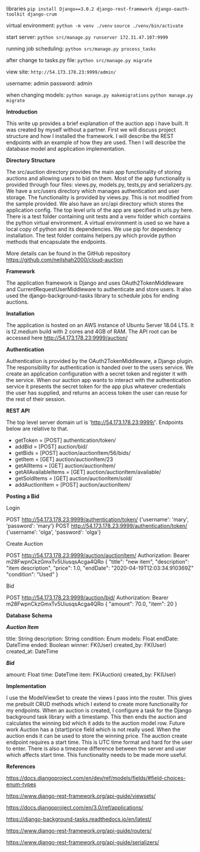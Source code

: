 libraries ```pip install Django==3.0.2 django-rest-framework django-oauth-toolkit django-crum```

virtual environment: ```python -m venv ./venv```   ```source ./venv/bin/activate```

start server: ```python src/manage.py runserver 172.31.47.107:9999```

running job scheduling: ```python src/manage.py process_tasks```

after change to tasks.py file: ```python src/manage.py migrate```

view site: ```http://54.173.178.23:9999/admin/```

username: admin
password: admin

when changing models:
```python manage.py makemigrations```
```python manage.py migrate```



**Introduction**

This write up provides a brief explanation of the auction app i have built. It was created by
myself without a partner. First we will discuss project structure and how I installed the
framework. I will describe the REST endpoints with an example of how they are used. Then I will
describe the database model and application implementation.

**Directory Structure**

The src/auction directory provides the main app functionality of storing auctions and allowing
users to bid on them. Most of the app functionality is provided through four files: views.py,
models.py, tests,py and serializers.py. We have a src/users directory which manages
authentication and user storage. The functionality is provided by views.py. This is not modified
from the sample provided. We also have an src/api directory which stores the application config.
The top level urls of the app are specified in urls.py here.
There is a test folder containing unit tests and a venv folder which contains the python virtual
environment. A virtual environment is used so we have a local copy of python and its
dependencies. We use pip for dependency installation. The test folder contains helpers.py
which provide python methods that encapsulate the endpoints.

More details can be found in the GitHub repository
https://github.com/neilshah2000/cloud-auction

**Framework**

The application framework is Django and uses OAuth2TokenMiddleware and
CurrentRequestUserMiddleware to authenticate and store users. It also used the
django-background-tasks library to schedule jobs for ending auctions.

**Installation**

The application is hosted on an AWS instance of Ubuntu Server 18.04 LTS. It is t2.medium
build with 2 cores and 4GB of RAM.
The API root can be accessed here http://54.173.178.23:9999/auction/

**Authentication**

Authentication is provided by the OAuth2TokenMiddleware, a Django plugin. The responsibility
for authentication is handed over to the users service. We create an application configuration
with a secret token and register it with the service. When our auction app wants to interact with
the authentication service it presents the secret token for the app plus whatever credentials the
user has supplied, and returns an access token the user can reuse for the rest of their session.

**REST API**

The top level server domain url is 'http://54.173.178.23:9999/'. Endpoints below are relative to
that.
- getToken = [POST] authentication/token/
- addBid = [POST] auction/bid/
- getBids = [POST] auction/auctionItem/56/bids/
- getItem = [GET] auction/auctionItem/23
- getAllItems = [GET] auction/auctionItem/
- getAllAvailableItems = [GET] auction/auctionItem/available/
- getSoldItems = [GET] auction/auctionItem/sold/
- addAuctionItem = [POST] auction/auctionItem/

**Posting a Bid**

Login

POST http://54.173.178.23:9999/authentication/token/ 
  {'username': 'mary', 'password': 'mary'}
POST http://54.173.178.23:9999/authentication/token/ 
  {'username': 'olga', 'password': 'olga'}

Create Auction

POST http://54.173.178.23:9999/auction/auctionItem/
Authorization: Bearer m28FwpnCkzGmxTv5UiusqsAcga4QRo
  {
    "title": "new item",
    "description": "item description",
    "price": 1.0,
    "endDate": "2020-04-19T12:03:34.910369Z"
    "condition": "Used"
  }

Bid

POST http://54.173.178.23:9999/auction/bid/
Authorization: Bearer m28FwpnCkzGmxTv5UiusqsAcga4QRo
  {
    "amount": 70.0,
    "item": 20
  }

**Database Schema**

***Auction Item***

title: String
description: String
condition: Enum
models: Float
endDate: DateTime
ended: Boolean
winner: FK(User)
created_by: FK(User)
created_at: DateTime

***Bid***

amount: Float
time: DateTime
item: FK(Auction)
created_by: FK(User)

**Implementation**

I use the ModelViewSet to create the views I pass into the router. This gives me prebuilt CRUD
methods which I extend to create more functionality for my endpoints. When an auction is
created, I configure a task for the Django background task library with a timestamp. This then
ends the auction and calculates the winning bid which it adds to the auction model row.
Future work
Auction has a (start)price field which is not really used. When the auction ends it can be used to
store the winning price.
The auction create endpoint requires a start time. This is UTC time format and hard for the user
to enter. There is also a timezone difference between the server and user which affects start
time. This functionality needs to be made more useful.

**References**

https://docs.djangoproject.com/en/dev/ref/models/fields/#field-choices-enum-types

https://www.django-rest-framework.org/api-guide/viewsets/

https://docs.djangoproject.com/en/3.0/ref/applications/

https://django-background-tasks.readthedocs.io/en/latest/

https://www.django-rest-framework.org/api-guide/routers/

https://www.django-rest-framework.org/api-guide/serializers/


